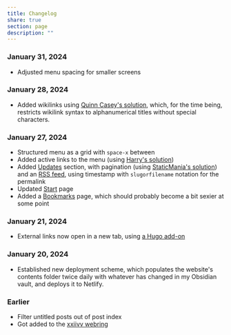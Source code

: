 ```yaml
---
title: Changelog
share: true
section: page
description: ""
---
```


### January 31, 2024
- Adjusted menu spacing for smaller screens
### January 28, 2024
- Added wikilinks using [Quinn Casey's solution](https://quinncasey.com/hugo-wikilink-support/), which, for the time being, restricts wikilink syntax to alphanumerical titles without special characters.
### January 27, 2024
- Structured menu as a grid with `space-x` between
- Added active links to the menu (using [Harry's solution](https://github.com/harrycresswell/harry/blob/89858c98ae5a14a7abd7123b0bcd136ccdf06cd6/themes/hc-starter/layouts/_default/baseof.html#L19))
- Added [Updates](/updates) section, with pagination (using [StaticMania's solution](https://staticmania.com/blog/hugo-pagination)) and an [RSS feed](https://www.zinzy.website/updates/index.xml), using timestamp with `slugorfilename` notation for the permalink
- Updated [Start](/) page
- Added a [Bookmarks](Bookmarks.md) page, which should probably become a bit sexier at some point
### January 21, 2024
- External links now open in a new tab, using [a Hugo add-on](https://hugocodex.org/add-ons/new-window-fix/)
### January 20, 2024
- Established new deployment scheme, which populates the website's contents folder twice daily with whatever has changed in my Obsidian vault, and deploys it to Netlify.

### Earlier
- Filter untitled posts out of post index
- Got added to the [xxiivv webring](https://github.com/XXIIVV/webring/pull/858)

